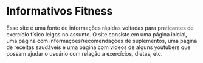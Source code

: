 # Informativos Fitness
Esse site é uma fonte de informações rápidas voltadas para praticantes de exercício físico leigos no assunto.
O site consiste em uma página inicial, uma página com informações/recomendações de suplementos, uma página de receitas saudáveis e uma página com vídeos de alguns youtubers que possam ajudar o usuário com relação a exercícios, dietas, etc.